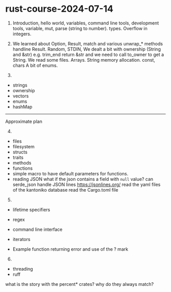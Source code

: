 # rust-course-2024-07-14


1) Introduction, hello world, variables, command line tools, development tools, variable, mut, parse (string to number). types. Overflow in integers.

2) We learned about Option, Result, match and various unwrap_* methods handline Result.  Random, STDIN, We dealt a bit with ownership (String and &str) e.g. trim_end return &str and we need to call to_owner to get a String.
We read some files. Arrays. String memory allocation.
const, chars
A bit of enums.

3)
* strings
* ownership
* vectors
* enums
* hashMap

------------------------
Approximate plan


4)
* files
* filesystem
* structs
* traits
* methods
* functions
* simple macro to have default parameters for functions.
* reading JSON
    what if the json contains  a field with `null` value?
    can serde_json handle JSON lines https://jsonlines.org/
    read the yaml files of the kantoniko database
    read the Cargo.toml file



5)
* lifetime specifiers
* regex
* command line interface
* iterators

* Example function returning error and use of the ? mark

6)
* threading
* ruff




what is the story with the percent* crates? why do they always match?
